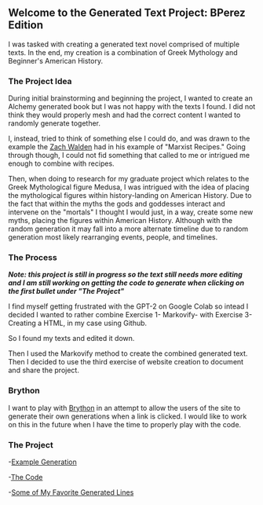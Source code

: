 ## Welcome to the Generated Text Project: BPerez Edition

I was tasked with creating a generated text novel comprised of multiple texts. In the end, my creation is a combination of Greek Mythology and Beginner's American History.

### The Project Idea

During initial brainstorming and beginning the project, I wanted to create an Alchemy generated book but I was not happy with the texts I found. I did not think they would properly mesh and had the correct content I wanted to randomly generate together.

I, instead, tried to think of something else I could do, and was drawn to the example the [Zach Walden](https://youtu.be/oeL1u7n2d2s?list=PLu8zaGaJFFioMnKLLO-3_rww8VqtTyonf) had in his example of "Marxist Recipes." Going through though, I could not fid something that called to me or intrigued me enough to combine with recipes.

Then, when doing to research for my graduate project which relates to the Greek Mythological figure Medusa, I was intrigued with the idea of placing the mythological figures within history-landing on American History. Due to the fact that within the myths the gods and goddesses interact and intervene on the "mortals" I thought I would just, in a way, create some new myths, placing the figures within American History. Although with the random generation it may fall into a more alternate timeline due to random generation most likely rearranging events, people, and timelines.

### The Process

**_Note: this project is still in progress so the text still needs more editing and I am still working on getting the code to generate when clicking on the first bullet under "The Project"_**

I find myself getting frustrated with the GPT-2 on Google Colab so intead I decided I wanted to rather combine Exercise 1- Markovify- with Exercise 3- Creating a HTML, in my case using Github.

So I found my texts and edited it down.

Then I used the Markovify method to create the combined generated text. Then I decided to use the third exercise of website creation to document and share the project.

### Brython

I want to play with [Brython](https://brython.info/static_tutorial/en/index.html) in an attempt to allow the users of the site to generate their own generations when a link is clicked. I would like to work on this in the future when I have the time to properly play with the code. 

### The Project

-[Example Generation](ExampleofGeneration.md)

-[The Code](https://github.com/BPerez2021/BPerez2021.github.io)

-[Some of My Favorite Generated Lines](Fav-Generations.md)
